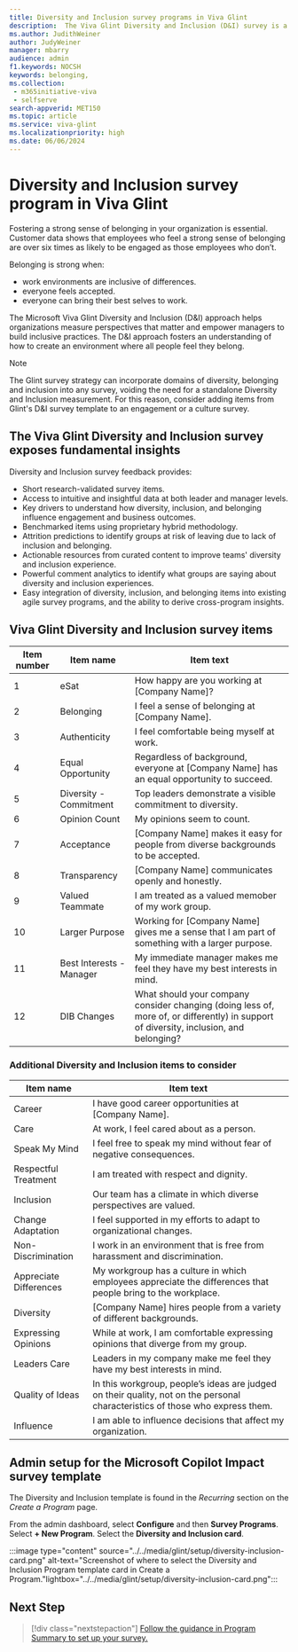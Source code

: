 ```yaml
---
title: Diversity and Inclusion survey programs in Viva Glint 
description:  The Viva Glint Diversity and Inclusion (D&I) survey is a template of items collected through extensive research, appropriate for customers who want a standalone measurement on D&I. They can also be incorporated into other programs.
ms.author: JudithWeiner
author: JudyWeiner
manager: mbarry
audience: admin
f1.keywords: NOCSH
keywords: belonging,
ms.collection: 
 - m365initiative-viva
 - selfserve
search-appverid: MET150
ms.topic: article
ms.service: viva-glint
ms.localizationpriority: high
ms.date: 06/06/2024
---
```


# Diversity and Inclusion survey program in Viva Glint

Fostering a strong sense of belonging in your organization is essential. Customer data shows that employees who feel a strong sense of belonging are over six times as likely to be engaged as those employees who don’t. 

Belonging is strong when:
- work environments are inclusive of differences.
- everyone feels accepted.
- everyone can bring their best selves to work.

The Microsoft Viva Glint Diversity and Inclusion (D&I) approach helps organizations measure perspectives that matter and empower managers to build inclusive practices. The D&I approach fosters an understanding of how to create an environment where all people feel they belong.

> [!NOTE]
> The Glint survey strategy can incorporate domains of diversity, belonging and inclusion into any survey, voiding the need for a standalone Diversity and Inclusion measurement. For this reason, consider adding items from Glint's D&I survey template to an engagement or a culture survey.
  
## The Viva Glint Diversity and Inclusion survey exposes fundamental insights 

Diversity and Inclusion survey feedback provides:

- Short research-validated survey items‌.
- Access to intuitive and insightful data at both leader and manager levels.
- Key drivers to understand how diversity, inclusion, and belonging influence engagement and business outcomes.
- Benchmarked items using proprietary hybrid methodology.
- Attrition predictions to identify groups at risk of leaving due to lack of inclusion and belonging.
- Actionable resources from curated content to improve teams' diversity and inclusion experience‌.
- Powerful comment analytics to identify what groups are saying about diversity and inclusion experiences.
- Easy integration of diversity, inclusion, and belonging items into existing agile survey programs, and the ability to derive cross-program insights.

## Viva Glint Diversity and Inclusion survey items

|Item number|Item name|Item text|
|---------- |--------|---------|
|1|eSat|How happy are you working at [Company Name]?|
|2|Belonging|I feel a sense of belonging at [Company Name].|
|3|Authenticity|I feel comfortable being myself at work.|
|4|Equal Opportunity|Regardless of background, everyone at [Company Name] has an equal opportunity to succeed.|
|5|Diversity - Commitment|Top leaders demonstrate a visible commitment to diversity.|
|6|Opinion Count|My opinions seem to count.|
|7|Acceptance|[Company Name] makes it easy for people from diverse backgrounds to be accepted.|
|8|Transparency|[Company Name] communicates openly and honestly.|
|9|Valued Teammate|I am treated as a valued memober of my work group.|
|10|Larger Purpose|Working for [Company Name] gives me a sense that I am part of something with a larger purpose.|
|11|Best Interests - Manager|My immediate manager makes me feel they have my best interests in mind.|
|12|DIB Changes|What should your company consider changing (doing less of, more of, or differently) in support of diversity, inclusion, and belonging?|

### Additional Diversity and Inclusion items to consider

|Item name|Item text|
|--------|---------|
|Career|I have good career opportunities at [Company Name].|
|Care|At work, I feel cared about as a person.|
|Speak My Mind|I feel free to speak my mind without fear of negative consequences.|
|Respectful Treatment|I am treated with respect and dignity.|
|Inclusion|Our team has a climate in which diverse perspectives are valued.|
|Change Adaptation|I feel supported in my efforts to adapt to organizational changes.|
|Non-Discrimination|I work in an environment that is free from harassment and discrimination.|
|Appreciate Differences|My workgroup has a culture in which employees appreciate the differences that people bring to the workplace.|
|Diversity|[Company Name] hires people from a variety of different backgrounds.|
|Expressing Opinions|While at work, I am comfortable expressing opinions that diverge from my group.|
|Leaders Care|Leaders in my company make me feel they have my best interests in mind.|
|Quality of Ideas|In this workgroup, people’s ideas are judged on their quality, not on the personal characteristics of those who express them.|
|Influence|I am able to influence decisions that affect my organization.|

## Admin setup for the Microsoft Copilot Impact survey template

The Diversity and Inclusion template is found in the *Recurring* section on the *Create a Program* page.

From the admin dashboard, select **Configure** and then **Survey Programs**.
Select **+ New Program**.
Select the **Diversity and Inclusion card**.

:::image type="content" source="../../media/glint/setup/diversity-inclusion-card.png" alt-text="Screenshot of where to select the Diversity and Inclusion Program template card in Create a Program."lightbox="../../media/glint/setup/diversity-inclusion-card.png":::

## Next Step

> [!div class="nextstepaction"] 
> [Follow the guidance in Program Summary to set up your survey.](../../glint/setup/program-summary-overview.md)
